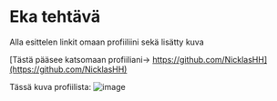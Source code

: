 # Eka tehtävä

Alla esittelen linkit omaan profiiliini sekä lisätty kuva

[Tästä pääsee katsomaan profiiliani-> https://github.com/NicklasHH](https://github.com/NicklasHH)

Tässä kuva profiilista:
![image](https://github.com/NicklasHH/Linux-palvelimet/assets/117033936/612f245a-8ec4-4b5b-948a-03b60bbe52b4)
